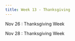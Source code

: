```yaml
---
title: Week 13 - Thanksgiving
---
```



Nov 26 
: Thanksgiving Week

Nov 28
: Thanksgiving Week
  

  